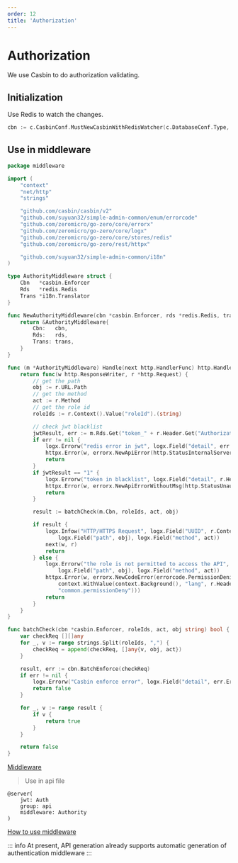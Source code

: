 ```yaml
---
order: 12
title: 'Authorization'
---
```

# Authorization

We use Casbin to do authorization validating.

## Initialization

Use Redis to watch the changes.

```go
cbn := c.CasbinConf.MustNewCasbinWithRedisWatcher(c.DatabaseConf.Type, c.DatabaseConf.GetDSN(), c.RedisConf)
```

## Use in middleware

```go
package middleware

import (
	"context"
	"net/http"
	"strings"

	"github.com/casbin/casbin/v2"
	"github.com/suyuan32/simple-admin-common/enum/errorcode"
	"github.com/zeromicro/go-zero/core/errorx"
	"github.com/zeromicro/go-zero/core/logx"
	"github.com/zeromicro/go-zero/core/stores/redis"
	"github.com/zeromicro/go-zero/rest/httpx"

	"github.com/suyuan32/simple-admin-common/i18n"
)

type AuthorityMiddleware struct {
	Cbn   *casbin.Enforcer
	Rds   *redis.Redis
	Trans *i18n.Translator
}

func NewAuthorityMiddleware(cbn *casbin.Enforcer, rds *redis.Redis, trans *i18n.Translator) *AuthorityMiddleware {
	return &AuthorityMiddleware{
		Cbn:   cbn,
		Rds:   rds,
		Trans: trans,
	}
}

func (m *AuthorityMiddleware) Handle(next http.HandlerFunc) http.HandlerFunc {
	return func(w http.ResponseWriter, r *http.Request) {
		// get the path
		obj := r.URL.Path
		// get the method
		act := r.Method
		// get the role id
		roleIds := r.Context().Value("roleId").(string)

		// check jwt blacklist
		jwtResult, err := m.Rds.Get("token_" + r.Header.Get("Authorization"))
		if err != nil {
			logx.Errorw("redis error in jwt", logx.Field("detail", err.Error()))
			httpx.Error(w, errorx.NewApiError(http.StatusInternalServerError, err.Error()))
			return
		}
		if jwtResult == "1" {
			logx.Errorw("token in blacklist", logx.Field("detail", r.Header.Get("Authorization")))
			httpx.Error(w, errorx.NewApiErrorWithoutMsg(http.StatusUnauthorized))
			return
		}

		result := batchCheck(m.Cbn, roleIds, act, obj)

		if result {
			logx.Infow("HTTP/HTTPS Request", logx.Field("UUID", r.Context().Value("userId").(string)),
				logx.Field("path", obj), logx.Field("method", act))
			next(w, r)
			return
		} else {
			logx.Errorw("the role is not permitted to access the API", logx.Field("roleId", roleIds),
				logx.Field("path", obj), logx.Field("method", act))
			httpx.Error(w, errorx.NewCodeError(errorcode.PermissionDenied, m.Trans.Trans(
				context.WithValue(context.Background(), "lang", r.Header.Get("Accept-Language")),
				"common.permissionDeny")))
			return
		}
	}
}

func batchCheck(cbn *casbin.Enforcer, roleIds, act, obj string) bool {
	var checkReq [][]any
	for _, v := range strings.Split(roleIds, ",") {
		checkReq = append(checkReq, []any{v, obj, act})
	}

	result, err := cbn.BatchEnforce(checkReq)
	if err != nil {
		logx.Errorw("Casbin enforce error", logx.Field("detail", err.Error()))
		return false
	}

	for _, v := range result {
		if v {
			return true
		}
	}

	return false
}

```

[Middleware](https://github.com/suyuan32/simple-admin-core/blob/master/api/internal/middleware/authoritymiddleware.go)

> Use in api file

```text
@server(
    jwt: Auth
    group: api
    middleware: Authority
)
```

[How to use middleware](https://go-zero.dev/docs/advance/middleware)

::: info
At present, API generation already supports automatic generation of authentication middleware
:::